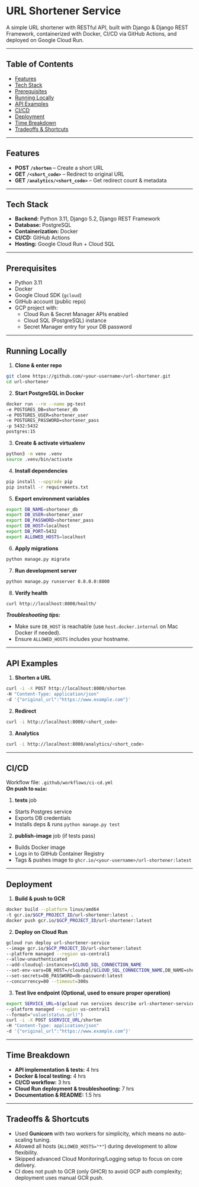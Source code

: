 # URL Shortener Service

A simple URL shortener with RESTful API, built with Django & Django REST Framework, containerized with Docker, CI/CD via GitHub Actions, and deployed on Google Cloud Run.

---

## Table of Contents

- [Features](#features)  
- [Tech Stack](#tech-stack)  
- [Prerequisites](#prerequisites)  
- [Running Locally](#running-locally)  
- [API Examples](#api-examples)  
- [CI/CD](#cicd)  
- [Deployment](#deployment)  
- [Time Breakdown](#time-breakdown)  
- [Tradeoffs & Shortcuts](#tradeoffs--shortcuts)  

---

## Features

- **POST `/shorten`** – Create a short URL  
- **GET `/<short_code>`** – Redirect to original URL  
- **GET `/analytics/<short_code>`** – Get redirect count & metadata  

---

## Tech Stack

- **Backend:** Python 3.11, Django 5.2, Django REST Framework  
- **Database:** PostgreSQL  
- **Containerization:** Docker  
- **CI/CD:** GitHub Actions  
- **Hosting:** Google Cloud Run + Cloud SQL  

---

## Prerequisites

- Python 3.11  
- Docker  
- Google Cloud SDK (`gcloud`)  
- GitHub account (public repo)  
- GCP project with:
  - Cloud Run & Secret Manager APIs enabled  
  - Cloud SQL (PostgreSQL) instance  
  - Secret Manager entry for your DB password  

---

## Running Locally

1. **Clone & enter repo**  
~~~bash
git clone https://github.com/<your-username>/url-shortener.git
cd url-shortener
~~~


2. **Start PostgreSQL in Docker**
~~~bash
docker run --rm --name pg-test
-e POSTGRES_DB=shortener_db
-e POSTGRES_USER=shortener_user
-e POSTGRES_PASSWORD=shortener_pass
-p 5432:5432
postgres:15
~~~

3. **Create & activate virtualenv**  
~~~bash
python3 -m venv .venv
source .venv/bin/activate
~~~


4. **Install dependencies**  
~~~bash
pip install --upgrade pip
pip install -r requirements.txt
~~~

5. **Export environment variables**  
~~~bash
export DB_NAME=shortener_db
export DB_USER=shortener_user
export DB_PASSWORD=shortener_pass
export DB_HOST=localhost
export DB_PORT=5432
export ALLOWED_HOSTS=localhost
~~~

6. **Apply migrations**  
~~~bash
python manage.py migrate
~~~

7. **Run development server**  
~~~bash
python manage.py runserver 0.0.0.0:8000
~~~
8. **Verify health**  
~~~bash
curl http://localhost:8000/health/
~~~

_**Troubleshooting tips:**_  
- Make sure `DB_HOST` is reachable (use `host.docker.internal` on Mac Docker if needed).  
- Ensure `ALLOWED_HOSTS` includes your hostname.  

---

## API Examples

1. **Shorten a URL**  
~~~bash
curl -i -X POST http://localhost:8000/shorten
-H "Content-Type: application/json"
-d '{"original_url":"https://www.example.com"}'
~~~

2. **Redirect**  
~~~bash
curl -i http://localhost:8000/<short_code>
~~~

3. **Analytics**  
~~~bash
curl -i http://localhost:8000/analytics/<short_code>
~~~

---

## CI/CD

Workflow file: `.github/workflows/ci-cd.yml`  
**On push to `main`:**  
1. **tests** job  
- Starts Postgres service  
- Exports DB credentials  
- Installs deps & runs `python manage.py test`  
2. **publish-image** job (if tests pass)  
- Builds Docker image  
- Logs in to GitHub Container Registry  
- Tags & pushes image to `ghcr.io/<your-username>/url-shortener:latest`  

---

## Deployment

1. **Build & push to GCR**  
~~~bash
docker build --platform linux/amd64
-t gcr.io/$GCP_PROJECT_ID/url-shortener:latest .
docker push gcr.io/$GCP_PROJECT_ID/url-shortener:latest
~~~


2. **Deploy on Cloud Run**  
~~~bash
gcloud run deploy url-shortener-service
--image gcr.io/$GCP_PROJECT_ID/url-shortener:latest
--platform managed --region us-central1
--allow-unauthenticated
--add-cloudsql-instances=$CLOUD_SQL_CONNECTION_NAME
--set-env-vars=DB_HOST=/cloudsql/$CLOUD_SQL_CONNECTION_NAME,DB_NAME=shortener_db,DB_USER=shortener_user,ALLOWED_HOSTS='.run.app'
--set-secrets=DB_PASSWORD=db-password:latest
--concurrency=80 --timeout=300s
~~~

3. **Test live endpoint (Optional, used to ensure proper operation)**  
~~~bash
export SERVICE_URL=$(gcloud run services describe url-shortener-service
--platform managed --region us-central1
--format="value(status.url)")
curl -i -X POST $SERVICE_URL/shorten
-H "Content-Type: application/json"
-d '{"original_url":"https://www.example.com"}'
~~~


---

## Time Breakdown

- **API implementation & tests:** 4 hrs  
- **Docker & local testing:** 4 hrs  
- **CI/CD workflow:** 3 hrs  
- **Cloud Run deployment & troubleshooting:** 7 hrs  
- **Documentation & README:** 1.5 hrs  

---

## Tradeoffs & Shortcuts

- Used **Gunicorn** with two workers for simplicity, which means no auto-scaling tuning.  
- Allowed all hosts (`ALLOWED_HOSTS="*"`) during development to allow flexibility.  
- Skipped advanced Cloud Monitoring/Logging setup to focus on core delivery.  
- CI does not push to GCR (only GHCR) to avoid GCP auth complexity; deployment uses manual GCR push.  

